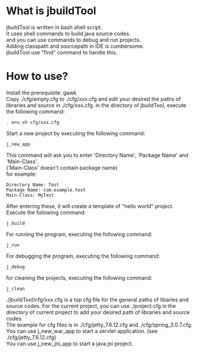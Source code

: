 What is jbuildTool
=============
jbuildTool is written in bash shell script.  
It uses shell commands to build java source codes.  
and you can use commands to debug and run projects.  
Adding classpath and sourcepath in IDE is cumbersome.  
jbuildTool use "find" command to handle this.  

How to use?
=============
Install the prerequisite: gawk.  
Copy ./cfg/empty.cfg to ./cfg/xxx.cfg and edit your desired the paths of libraries and source in ./cfg/xxx.cfg.
in the directory of jbuildTool, execute the following command:  

    . env.sh cfg/xxx.cfg

Start a new project by executing the following command:

    j_new_app

This command will ask you to enter 'Directory Name', 'Package Name' and 'Main-Class'.  
('Main-Class' doesn't contain package name)  
for example:  

    Directory Name: Test
    Package Name: com.example.test
    Main-Class: MyTest

After entering these, it will create a template of "hello world" project.
Execute the following command:

    j_build 

For running the program, executing the following command:

    j_run

For debugging the program, executing the following command:

    j_debug

for cleaning the projects, executing the following command:

    j_clean


./jbuildTool/cfg/xxx.cfg is a top cfg file for the general paths of libaries and source codes.
For the current project, you can use ./project.cfg in the directory of current project to 
add your desired path of libraries and source codes.   
The example for cfg files is in ./cfg/jetty_7.6.12.cfg and ./cfg/spring_3.0.7.cfg.  
You can use j_new_war_app to start a servlet application. (see ./cfg/jetty_7.6.12.cfg)   
You can use j_new_jni_app to start a java jni project.




